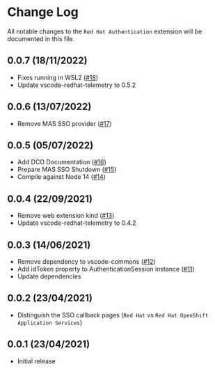 # Change Log

All notable changes to the `Red Hat Authentication` extension will be documented in this file.

## 0.0.7 (18/11/2022)
- Fixes running in WSL2 ([#18](https://github.com/redhat-developer/vscode-redhat-account/issues/18))
- Update vscode-redhat-telemetry to 0.5.2

## 0.0.6 (13/07/2022)
- Remove MAS SSO provider ([#17](https://github.com/redhat-developer/vscode-redhat-account/pull/17))

## 0.0.5 (05/07/2022)
- Add DCO Documentation ([#16](https://github.com/redhat-developer/vscode-redhat-account/pull/16))
- Prepare MAS SSO Shutdown ([#15](https://github.com/redhat-developer/vscode-redhat-account/pull/15))
- Compile against Node 14 ([#14](https://github.com/redhat-developer/vscode-redhat-account/pull/14))

## 0.0.4 (22/09/2021)
- Remove web extension kind ([#13](https://github.com/redhat-developer/vscode-redhat-account/pull/13))
- Update vscode-redhat-telemetry to 0.4.2

## 0.0.3 (14/06/2021)
- Remove dependency to vscode-commons ([#12](https://github.com/redhat-developer/vscode-redhat-account/pull/12))
- Add idToken property to AuthenticationSession instance ([#11](https://github.com/redhat-developer/vscode-redhat-account/pull/11))
- Update dependencies

## 0.0.2 (23/04/2021)

- Distinguish the SSO callback pages (`Red Hat` vs `Red Hat OpenShift Application Services`)

## 0.0.1 (23/04/2021)

- Initial release
